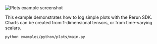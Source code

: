 <!--[metadata]
title = "Plots"
tags = ["2D", "plots", "api-example"]
description = "Demonstration of various plots and charts supported by Rerun."
thumbnail = "https://static.rerun.io/plots/e8e51071f6409f61dc04a655d6b9e1caf8179226/480w.png"
thumbnail_dimensions = [480, 480]
channel = "main"
-->


<picture data-inline-viewer="examples/plots">
  <source media="(max-width: 480px)" srcset="https://static.rerun.io/plots/c5b91cf0bf2eaf91c71d6cdcd4fe312d4aeac572/480w.png">
  <source media="(max-width: 768px)" srcset="https://static.rerun.io/plots/c5b91cf0bf2eaf91c71d6cdcd4fe312d4aeac572/768w.png">
  <source media="(max-width: 1024px)" srcset="https://static.rerun.io/plots/c5b91cf0bf2eaf91c71d6cdcd4fe312d4aeac572/1024w.png">
  <source media="(max-width: 1200px)" srcset="https://static.rerun.io/plots/c5b91cf0bf2eaf91c71d6cdcd4fe312d4aeac572/1200w.png">
  <img src="https://static.rerun.io/plots/c5b91cf0bf2eaf91c71d6cdcd4fe312d4aeac572/full.png" alt="Plots example screenshot">
</picture>

This example demonstrates how to log simple plots with the Rerun SDK. Charts can be created from 1-dimensional tensors, or from time-varying scalars.

```bash
python examples/python/plots/main.py
```
